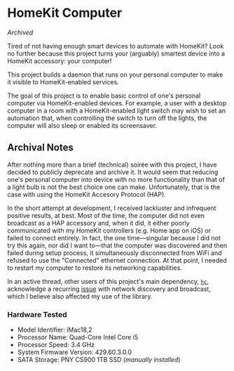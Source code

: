 # HomeKit Computer

_Archived_

Tired of not having enough smart devices to automate with HomeKit?  Look no further because this project turns your (arguably) smartest device into a HomeKit accessory: your computer!

This project builds a daemon that runs on your personal computer to make it visible to HomeKit-enabled services.

The goal of this project is to enable basic control of one's personal computer via HomeKit-enabled devices.  For example, a user with a desktop computer in a room with a HomeKit-enabled light switch may wish to set an automation that, when controlling the switch to turn off the lights, the computer will also sleep or enabled its screensaver.

## Archival Notes

After nothing more than a brief (technical) soirée with this project, I have decided to publicly deprecate and archive it.  It would seem that reducing one's personal computer into device with no more functionality than that of a light bulb is not the best choice one can make.  Unfortunately, that is the case with using the HomeKit Accesory Protocol (HAP).

In the short attempt at development, I received lackluster and infrequent positive results, at best.  Most of the time, the computer did not even broadcast as a HAP accessory and, when it did, it either poorly communicated with my HomeKit controllers (e.g. Home app on iOS) or failed to connect entirely.  In fact, the one time—singular because I did not try this again, nor did I want to—that the computer was discovered and then failed during setup process, it simultaneously disconnected from WiFi and refused to use the "Connected" ethernet connection.  At that point, I needed to restart my computer to restore its networking capabilities.

In an active thread, other users of this project's main dependency, [`hc`](https://github.com/brutella/hc), acknowledge a recurring [issue](https://github.com/brutella/hc/issues/147) with network discovery and broadcast, which I believe also affected my use of the library.

### Hardware Tested

- Model Identifier: iMac18,2
- Processor Name: Quad-Core Intel Core i5
- Processor Speed: 3.4 GHz
- System Firmware Version: 429.60.3.0.0
- SATA Storage: PNY CS900 1TB SSD (_manually installed_)
